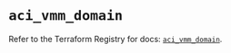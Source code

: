 # `aci_vmm_domain`

Refer to the Terraform Registry for docs: [`aci_vmm_domain`](https://registry.terraform.io/providers/ciscodevnet/aci/2.17.0/docs/resources/vmm_domain).

